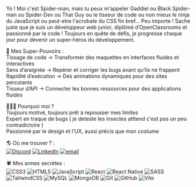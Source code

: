 Yo ! Moi c'est Spider-man, mais tu peux m'appeler Gaddiel ou Black Spider-man ou Spider-Dev ou That Guy ou le tisseur de code ou non mieux le ninja du JavaScript ou peut-etre l'acrobate du CSS fin bref... Peu importe ! Sache juste que je suis un développeur web junior, diplômé d’OpenClassrooms et passionné par le code ! Toujours en quête de défis, je progresse chaque jour pour devenir un super-héros du développement.<br />

💪 Mes Super-Pouvoirs :<br />
 Tissage de code → Transformer des maquettes en interfaces fluides et interactives<br />
 Sens d’araignée → Repérer et corriger les bugs avant qu’ils ne frappent<br />
 Rapidité d’exécution → Des animations dynamiques pour des sites percutants<br />
 Tisseur d’API → Connecter les bonnes ressources pour des applications fluides<br />

🦸🏾‍♂️ Pourquoi moi ?<br />
 Toujours motivé, toujours prêt à repousser mes limites<br />
 Expert en traque de bugs ( je deteste les insectes atttend c'est pas un peu contradictoire )<br />
 Passionné par le design et l’UX, aussi précis que mon costume<br />



🌎 Où me trouver ? :<br />
[![Discord](https://img.shields.io/badge/Discord-%237289DA.svg?logo=discord&logoColor=white)](https://discord.gg/qhCBdqR8) [![LinkedIn](https://img.shields.io/badge/LinkedIn-%230077B5.svg?logo=linkedin&logoColor=white)](https://linkedin.com/in/gaddielmb) [![email](https://img.shields.io/badge/Email-D14836?logo=gmail&logoColor=white)](mailto:gaddielmb@gmail.com) 

🕷️ Mes armes secrètes :<br />
![CSS3](https://img.shields.io/badge/css3-%231572B6.svg?style=for-the-badge&logo=css3&logoColor=white) ![HTML5](https://img.shields.io/badge/html5-%23E34F26.svg?style=for-the-badge&logo=html5&logoColor=white) ![JavaScript](https://img.shields.io/badge/javascript-%23323330.svg?style=for-the-badge&logo=javascript&logoColor=%23F7DF1E) ![React](https://img.shields.io/badge/react-%2320232a.svg?style=for-the-badge&logo=react&logoColor=%2361DAFB) ![React Native](https://img.shields.io/badge/react_native-%2320232a.svg?style=for-the-badge&logo=react&logoColor=%2361DAFB) ![SASS](https://img.shields.io/badge/SASS-hotpink.svg?style=for-the-badge&logo=SASS&logoColor=white) ![TailwindCSS](https://img.shields.io/badge/tailwindcss-%2338B2AC.svg?style=for-the-badge&logo=tailwind-css&logoColor=white) ![MySQL](https://img.shields.io/badge/mysql-4479A1.svg?style=for-the-badge&logo=mysql&logoColor=white) ![MongoDB](https://img.shields.io/badge/MongoDB-%234ea94b.svg?style=for-the-badge&logo=mongodb&logoColor=white) ![Git](https://img.shields.io/badge/git-%23F05033.svg?style=for-the-badge&logo=git&logoColor=white) ![GitHub](https://img.shields.io/badge/github-%23121011.svg?style=for-the-badge&logo=github&logoColor=white) ![Vite](https://img.shields.io/badge/vite-%23646CFF.svg?style=for-the-badge&logo=vite&logoColor=white)

<!-- Proudly created with GPRM ( https://gprm.itsvg.in ) -->
